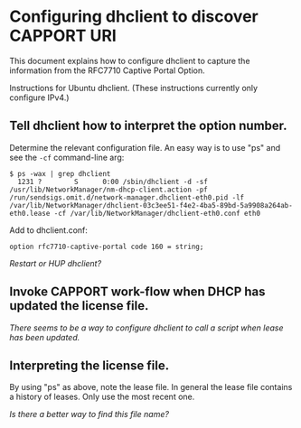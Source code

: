 # Configuring dhclient to discover CAPPORT URI

This document explains how to configure dhclient to capture the
information from the RFC7710 Captive Portal Option.

Instructions for Ubuntu dhclient.
(These instructions currently only configure IPv4.)

## Tell dhclient how to interpret the option number.

Determine the relevant configuration file. An easy way is to use "ps"
and see the ```-cf``` command-line arg:
```
$ ps -wax | grep dhclient
  1231 ?        S      0:00 /sbin/dhclient -d -sf /usr/lib/NetworkManager/nm-dhcp-client.action -pf /run/sendsigs.omit.d/network-manager.dhclient-eth0.pid -lf /var/lib/NetworkManager/dhclient-03c3ee51-f4e2-4ba5-89bd-5a9908a264ab-eth0.lease -cf /var/lib/NetworkManager/dhclient-eth0.conf eth0
```

Add to dhclient.conf:
```
option rfc7710-captive-portal code 160 = string;
```

*Restart or HUP dhclient?*

## Invoke CAPPORT work-flow when DHCP has updated the license file.

*There seems to be a way to configure dhclient to call a script when lease has been updated.*


## Interpreting the license file.

By using "ps" as above, note the lease file.
In general the lease file contains a history of leases. Only use the
most recent one.

*Is there a better way to find this file name?*

